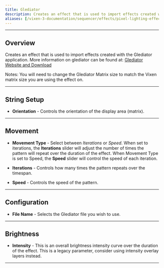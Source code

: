 ```yaml
---
title: Glediator
description: Creates an effect that is used to import effects created with the Glediator application.
aliases: [/vixen-3-documentation/sequencer/effects/pixel-lighting-effects/glediator/]
---
```


---

## Overview

Creates an effect that is used to import effects created with the Glediator application.
More information on glediator can be found at:
[Glediator Website and Download][1]

Notes: You will need to change the Glediator Matrix size to match the Vixen matrix size you are using the effect on.

---

## String Setup
 
  * **Orientation** - Controls the orientation of the display area (matrix).
---

## Movement

* **Movement Type** - Select between _Iterations_ or _Speed_.  When set to iterations, the **Iterations** slider will adjust the number of times the pattern will repeat over the duration of the effect.
When Movement Type is set to Speed, the **Speed** slider will control the speed of each iteration.

* **Iterations** - Controls how many times the pattern repeats over the timespan.

* **Speed** - Controls the speed of the pattern.

---

## Configuration

* **File Name** - Selects the Glediator file you wish to use.

---

## Brightness

* **Intensity** - This is an overall brightness intensity curve over the duration of the effect.
                  This is a legacy parameter, consider using intensity overlay layers instead.
                 
---


 [1]: https://ledpixeltm.com/glediator-led-software/



